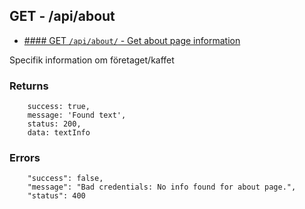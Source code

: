 ## GET - /api/about

* [#### GET    `/api/about/`                              - Get about page information](https://github.com/Jaerker/AirBeanz-API-individual/blob/dev/documentation/aboutDocumentation.md#get---apiabout)

Specifik information om företaget/kaffet

### Returns
```
    success: true,
    message: 'Found text',
    status: 200,
    data: textInfo
```

### Errors
``` 
	"success": false,
	"message": "Bad credentials: No info found for about page.",
	"status": 400
	
```


